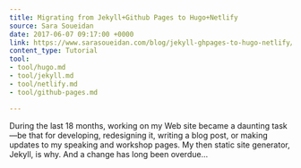 ```yaml
---
title: Migrating from Jekyll+Github Pages to Hugo+Netlify
source: Sara Soueidan
date: 2017-06-07 09:17:00 +0000
link: https://www.sarasoueidan.com/blog/jekyll-ghpages-to-hugo-netlify/
content_type: Tutorial
tool:
- tool/hugo.md
- tool/jekyll.md
- tool/netlify.md
- tool/github-pages.md

---
```

During the last 18 months, working on my Web site became a daunting task—be that for developing, redesigning it, writing a blog post, or making updates to my speaking and workshop pages. My then static site generator, Jekyll, is why. And a change has long been overdue...
